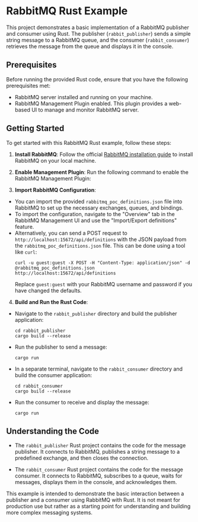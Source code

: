 # RabbitMQ Rust Example

This project demonstrates a basic implementation of a RabbitMQ publisher and consumer using Rust. The publisher (`rabbit_publisher`) sends a simple string message to a RabbitMQ queue, and the consumer (`rabbit_consumer`) retrieves the message from the queue and displays it in the console.

## Prerequisites

Before running the provided Rust code, ensure that you have the following prerequisites met:

- RabbitMQ server installed and running on your machine.
- RabbitMQ Management Plugin enabled. This plugin provides a web-based UI to manage and monitor RabbitMQ server.

## Getting Started

To get started with this RabbitMQ Rust example, follow these steps:

1. **Install RabbitMQ**: Follow the official [RabbitMQ installation guide](https://www.rabbitmq.com/download.html) to install RabbitMQ on your local machine.

2. **Enable Management Plugin**: Run the following command to enable the RabbitMQ Management Plugin:

3. **Import RabbitMQ Configuration**:
- You can import the provided `rabbitmq_poc_definitions.json` file into RabbitMQ to set up the necessary exchanges, queues, and bindings.
- To import the configuration, navigate to the "Overview" tab in the RabbitMQ Management UI and use the "Import/Export definitions" feature.
- Alternatively, you can send a POST request to `http://localhost:15672/api/definitions` with the JSON payload from the `rabbitmq_poc_definitions.json` file. This can be done using a tool like `curl`:
  ```
  curl -u guest:guest -X POST -H "Content-Type: application/json" -d @rabbitmq_poc_definitions.json http://localhost:15672/api/definitions
  ```
  Replace `guest:guest` with your RabbitMQ username and password if you have changed the defaults.

4. **Build and Run the Rust Code**:
- Navigate to the `rabbit_publisher` directory and build the publisher application:
  ```
  cd rabbit_publisher
  cargo build --release
  ```
- Run the publisher to send a message:
  ```
  cargo run
  ```
- In a separate terminal, navigate to the `rabbit_consumer` directory and build the consumer application:
  ```
  cd rabbit_consumer
  cargo build --release
  ```
- Run the consumer to receive and display the message:
  ```
  cargo run
  ```

## Understanding the Code

- The `rabbit_publisher` Rust project contains the code for the message publisher. It connects to RabbitMQ, publishes a string message to a predefined exchange, and then closes the connection.

- The `rabbit_consumer` Rust project contains the code for the message consumer. It connects to RabbitMQ, subscribes to a queue, waits for messages, displays them in the console, and acknowledges them.

This example is intended to demonstrate the basic interaction between a publisher and a consumer using RabbitMQ with Rust. It is not meant for production use but rather as a starting point for understanding and building more complex messaging systems.
